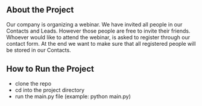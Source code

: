 ## About the Project
Our company is organizing a webinar. We have invited all people in our Contacts and Leads. However those people are free to invite their friends. Whoever would like to attend the webinar, is asked to register through our contact form. At the end we want to make sure that all registered people will be stored in our Contacts.

## How to Run the Project
- clone the repo
- cd into the project directory
- run the main.py file (example: python main.py)



